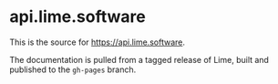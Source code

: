 api.lime.software
==============

This is the source for https://api.lime.software.

The documentation is pulled from a tagged release of Lime, built and published to the `gh-pages` branch.